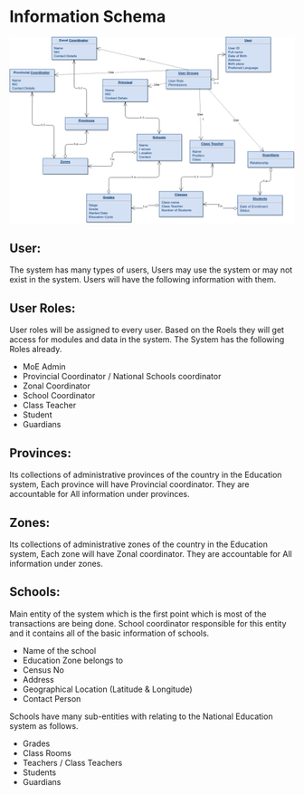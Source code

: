 # Information Schema

![Diagram](images/information_schema.png)

## User:
The system has many types of users, Users may use the system or may not exist in the system. Users will have the following information with them.

## User Roles:
User roles will be assigned to every user. Based on the Roels they will get access for modules and data in the system. The System has the following Roles already.
  * MoE Admin
  * Provincial Coordinator / National Schools coordinator
  * Zonal Coordinator
  * School Coordinator
  * Class Teacher
  * Student
  * Guardians
  
## Provinces:
Its collections of administrative provinces of the country in the Education system,  Each province will have Provincial coordinator. They are accountable for All information under provinces.

## Zones:
Its collections of administrative zones of the country in the Education system,  Each zone will have Zonal coordinator. They are accountable for All information under zones.

## Schools:
Main entity of the system which is the first point which is most of the transactions are being done. School coordinator responsible for this entity and it contains all of the basic information of schools.
  * Name of the school
  * Education Zone belongs to
  * Census No
  * Address
  * Geographical Location (Latitude & Longitude)
  * Contact Person

Schools have many sub-entities with relating to the National Education system as follows.
  * Grades 
  * Class Rooms
  * Teachers / Class Teachers
  * Students
  * Guardians


